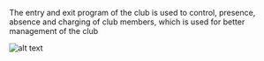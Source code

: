 The entry and exit program of the club is used to control, presence, absence and charging of club members, which is used for better management of the club

![alt text](/737006123/d242b674-e562-45ee-861a-68cc5f5ab072&quot;)




